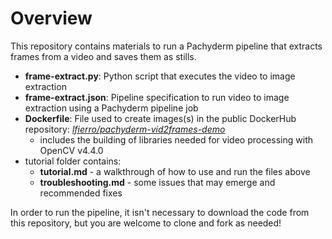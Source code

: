 # Overview
This repository contains materials to run a Pachyderm pipeline that extracts frames from a video and saves them as stills.

- **frame-extract.py**: Python script that executes the video to image extraction
- **frame-extract.json**: Pipeline specification to run video to image extraction using a Pachyderm pipeline job
- **Dockerfile**: File used to create images(s) in the public DockerHub repository: [*lfierro/pachyderm-vid2frames-demo*](https://hub.docker.com/r/lfierro/pachyderm-vid2frames-demo)
  - includes the building of libraries needed for video processing with OpenCV v4.4.0
- tutorial folder contains:
  - **tutorial.md** - a walkthrough of how to use and run the files above
  - **troubleshooting.md** - some issues that may emerge and recommended fixes

In order to run the pipeline, it isn't necessary to download the code from this repository, but you are welcome to clone and fork as needed!

